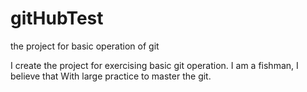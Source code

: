 # gitHubTest
the project for basic operation of git

I create the project for exercising basic git operation. I am a fishman, I believe that With large practice to master the git.
